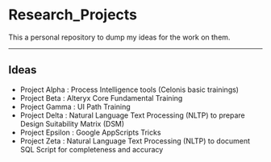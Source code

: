 # Research_Projects
This a personal repository to dump my ideas for the work on them.

---
## Ideas

- Project Alpha : Process Intelligence tools (Celonis basic trainings)
- Project Beta : Alteryx Core Fundamental Training
- Project Gamma : UI Path Training
- Project Delta : Natural Language Text Processing (NLTP) to prepare Design Suitability Matrix (DSM)
- Project Epsilon : Google AppScripts Tricks
- Project Zeta : Natural Language Text Processing (NLTP) to document SQL Script for completeness and accuracy

